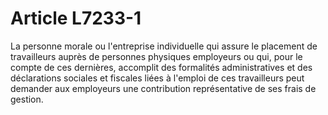 # Article L7233-1

La personne morale ou l'entreprise individuelle qui assure le placement de travailleurs auprès de personnes physiques employeurs ou qui, pour le compte de ces dernières, accomplit des formalités administratives et des déclarations sociales et fiscales liées à l'emploi de ces travailleurs peut demander aux employeurs une contribution représentative de ses frais de gestion.